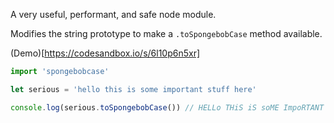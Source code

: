 A very useful, performant, and safe node module.

Modifies the string prototype to make a `.toSpongebobCase` method available.

(Demo)[https://codesandbox.io/s/6l10p6n5xr]

```javascript
import 'spongebobcase'

let serious = 'hello this is some important stuff here'

console.log(serious.toSpongebobCase()) // HELLo THiS iS soME ImpoRTANT STUFF HeRe

```